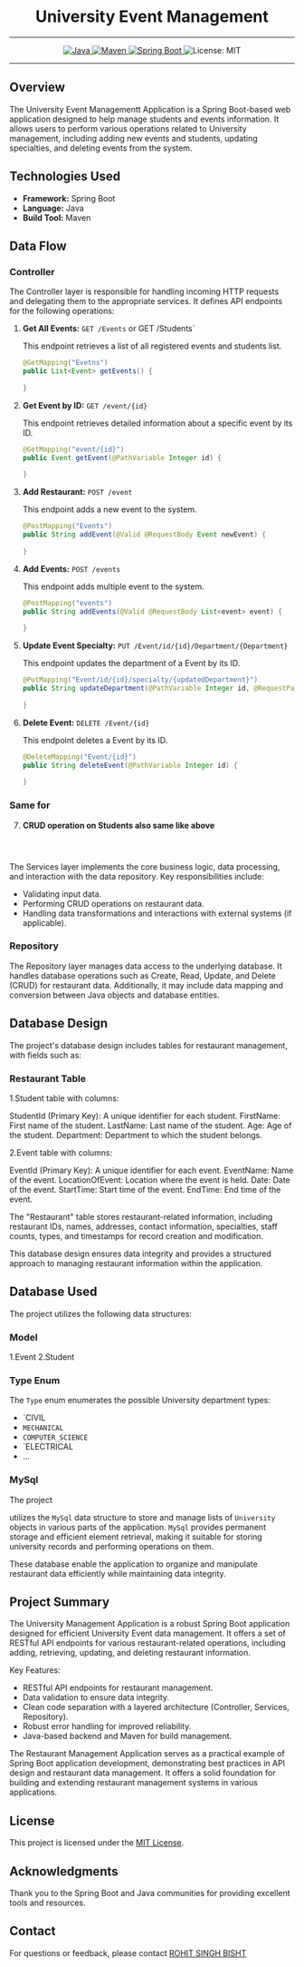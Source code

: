# <h1 align = "center"> University Event Management </h1>
___ 
<p align="center">
<a href="Java url">
    <img alt="Java" src="https://img.shields.io/badge/Java->=8-darkblue.svg" />
</a>
<a href="Maven url" >
    <img alt="Maven" src="https://img.shields.io/badge/maven-4.0-brightgreen.svg" />
</a>
<a href="Spring Boot url" >
    <img alt="Spring Boot" src="https://img.shields.io/badge/Spring Boot-3.1.3-brightgreen.svg" />
</a>
    <img alt = "License: MIT" src="https://img.shields.io/badge/License-MIT-yellow.svg" />
    </a>
</p>


---

<p align="left">

## Overview

The University Event Managementt Application is a Spring Boot-based web application designed to help manage students and events information. It allows users to perform various operations related to University management, including adding new events and students, updating specialties, and deleting events from the system.

## Technologies Used

- **Framework:** Spring Boot
- **Language:** Java
- **Build Tool:** Maven

## Data Flow

### Controller

The Controller layer is responsible for handling incoming HTTP requests and delegating them to the appropriate services. It defines API endpoints for the following operations:

1. **Get All Events:** `GET /Events` or GET /Students`
   
   This endpoint retrieves a list of all registered events and students list.

   ```java
   @GetMapping("Evetns")
   public List<Event> getEvents() {
       
   }
   ```

2. **Get Event by ID:** `GET /event/{id}`

   This endpoint retrieves detailed information about a specific event by its ID.

   ```java
   @GetMapping("event/{id}")
   public Event getEvent(@PathVariable Integer id) {
      
   }
   ```

3. **Add Restaurant:** `POST /event`

   This endpoint adds a new event to the system.

   ```java
   @PostMapping("Events")
   public String addEvent(@Valid @RequestBody Event newEvent) {
    
   }
   ```

4. **Add Events:** `POST /events`

   This endpoint adds multiple event to the system.

   ```java
   @PostMapping("events")
   public String addEvents(@Valid @RequestBody List<event> event) {
       
   }
   ```

5. **Update Event Specialty:** `PUT /Event/id/{id}/Department/{Department}`

   This endpoint updates the department of a Event by its ID.

   ```java
   @PutMapping("Event/id/{id}/specialty/{updatedDepartment}")
   public String updateDepartment(@PathVariable Integer id, @RequestParam String updadteDepartment) {
       
   }
   ```

6. **Delete Event:** `DELETE /Event/{id}`

   This endpoint deletes a Event by its ID.

   ```java
   @DeleteMapping("Event/{id}")
   public String deleteEvent(@PathVariable Integer id) {
       
   }

### Same for 
7. **CRUD operation on Students also same like above** 
   ```



The Services layer implements the core business logic, data processing, and interaction with the data repository. Key responsibilities include:

- Validating input data.
- Performing CRUD operations on restaurant data.
- Handling data transformations and interactions with external systems (if applicable).

### Repository

The Repository layer manages data access to the underlying database. It handles database operations such as Create, Read, Update, and Delete (CRUD) for restaurant data. Additionally, it may include data mapping and conversion between Java objects and database entities.

## Database Design

The project's database design includes tables for restaurant management, with fields such as:

### Restaurant Table

1.Student table with columns:

StudentId (Primary Key): A unique identifier for each student.
FirstName: First name of the student.
LastName: Last name of the student.
Age: Age of the student.
Department: Department to which the student belongs.

2.Event table with columns:

EventId (Primary Key): A unique identifier for each event.
EventName: Name of the event.
LocationOfEvent: Location where the event is held.
Date: Date of the event.
StartTime: Start time of the event.
EndTime: End time of the event.

The "Restaurant" table stores restaurant-related information, including restaurant IDs, names, addresses, contact information, specialties, staff counts, types, and timestamps for record creation and modification.

This database design ensures data integrity and provides a structured approach to managing restaurant information within the application.

## Database Used

The project utilizes the following data structures:

### Model
1.Event
2.Student


### Type Enum

The `Type` enum enumerates the possible University department types:

- `CIVIL
- `MECHANICAL`
- `COMPUTER_SCIENCE`
- `ELECTRICAL
- ...

### MySql

The project

 utilizes the `MySql` data structure to store and manage lists of `University` objects in various parts of the application. `MySql` provides permanent storage and efficient element retrieval, making it suitable for storing university records and performing operations on them.

These database enable the application to organize and manipulate restaurant data efficiently while maintaining data integrity.

## Project Summary

The University Management Application is a robust Spring Boot application designed for efficient University Event data management. It offers a set of RESTful API endpoints for various restaurant-related operations, including adding, retrieving, updating, and deleting restaurant information.

Key Features:

- RESTful API endpoints for restaurant management.
- Data validation to ensure data integrity.
- Clean code separation with a layered architecture (Controller, Services, Repository).
- Robust error handling for improved reliability.
- Java-based backend and Maven for build management.

The Restaurant Management Application serves as a practical example of Spring Boot application development, demonstrating best practices in API design and restaurant data management. It offers a solid foundation for building and extending restaurant management systems in various applications.

## License

This project is licensed under the [MIT License](LICENSE).

## Acknowledgments

Thank you to the Spring Boot and Java communities for providing excellent tools and resources.

## Contact
For questions or feedback, please contact [ROHIT SINGH BISHT](mailto:business.rohitbisht3502@gmail.com)



